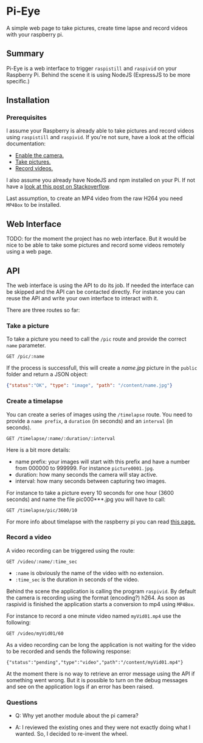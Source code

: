 # Pi-Eye

A simple web page to take pictures, create time lapse and record videos with your raspberry pi.

## Summary

Pi-Eye is a web interface to trigger `raspistill` and `raspivid` on your Raspberry Pi.
Behind the scene it is using NodeJS (ExpressJS to be more specific.)

## Installation

### Prerequisites

I assume your Raspberry is already able to take pictures and record videos using `raspistill` and `raspivid`.
If you're not sure, have a look at the official documentation:

+ [Enable the camera.](https://www.raspberrypi.org/documentation/usage/camera/README.md)
+ [Take pictures.](https://www.raspberrypi.org/documentation/usage/camera/raspicam/raspistill.md)
+ [Record videos.](https://www.raspberrypi.org/documentation/usage/camera/raspicam/raspivid.md)

I also assume you already have NodeJS and npm installed on your Pi. If not have a [look at this post on Stackoverflow](https://raspberrypi.stackexchange.com/a/48313/20530).

Last assumption, to create an MP4 video from the raw H264 you need `MP4Box` to be installed.


## Web Interface

TODO: for the moment the project has no web interface. But it would be nice to be able to take some pictures and record some videos remotely using a web page.


## API

The web interface is using the API to do its job. If needed the interface can be skipped and the API can be contacted directly. For instance you can reuse the API and write your own interface to interact with it.

There are three routes so far:

### Take a picture

To take a picture you need to call the `/pic` route and provide the correct `name` parameter.

```
GET /pic/:name
```

If the process is successfull, this will create a *name.jpg* picture in the `public` folder and return a JSON object:

```json
{"status":"OK", "type": "image", "path": "/content/name.jpg"}
```


### Create a timelapse

You can create a series of images using the `/timelapse` route. You need to provide a `name prefix`, a `duration` (in seconds) and an `interval` (in seconds).

```
GET /timelapse/:name/:duration/:interval
```

Here is a bit more details:

+ name prefix: your images will start with this prefix and have a number from 000000 to 999999. For instance `picture0001.jpg`.
+ duration: how many seconds the camera will stay active.
+ interval: how many seconds between capturing two images.

For instance to take a picture every 10 seconds for one hour (3600 seconds) and name the file pic000***.jpg you will have to call:

```
GET /timelapse/pic/3600/10
```

For more info about timelapse with the raspberry pi you can read [this page.](https://www.raspberrypi.org/documentation/usage/camera/raspicam/timelapse.md)


### Record a video

A video recording can be triggered using the route:

```
GET /video/:name/:time_sec
```

+ `:name` is obviously the name of the video with no extension.
+ `:time_sec` is the duration in seconds of the video.

Behind the scene the application is calling the program `raspivid`.
By default the camera is recording using the format (encoding?) h264.
As soon as raspivid is finished the application starts a conversion to mp4 using `MP4Box`.

For instance to record a one minute video named `myVid01.mp4` use the following:

```
GET /video/myVid01/60
```

As a video recording can be long the application is not waiting for the video to be recorded and sends the following response:

```
{"status":"pending","type":"video","path":"/content/myVid01.mp4"}
```

At the moment there is no way to retrieve an error message using the API if something went wrong.
But it is possible to turn on the debug messages and see on the application logs if an error has been raised.


### Questions

+ Q: Why yet another module about the pi camera?

+ A: I reviewed the existing ones and they were not exactly doing what I wanted. So, I decided to re-invent the wheel. 


